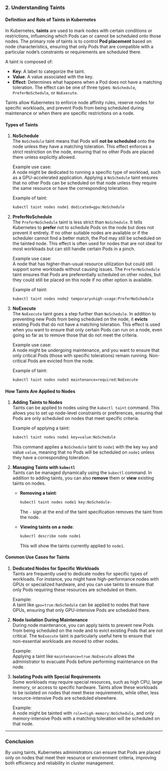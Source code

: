 ### 2. **Understanding Taints**

#### Definition and Role of Taints in Kubernetes
In Kubernetes, **taints** are used to mark nodes with certain conditions or restrictions, influencing which Pods can or cannot be scheduled onto those nodes. The primary role of taints is to control **Pod placement** based on node characteristics, ensuring that only Pods that are compatible with a particular node’s constraints or requirements are scheduled there.

A taint is composed of:
- **Key**: A label to categorize the taint.
- **Value**: A value associated with the key.
- **Effect**: Determines what happens when a Pod does not have a matching toleration. The effect can be one of three types: `NoSchedule`, `PreferNoSchedule`, or `NoExecute`.

Taints allow Kubernetes to enforce node affinity rules, reserve nodes for specific workloads, and prevent Pods from being scheduled during maintenance or when there are specific restrictions on a node.

#### Types of Taints

1. **NoSchedule**  
   The `NoSchedule` taint means that Pods will **not be scheduled** onto the node unless they have a matching toleration. This effect enforces a strict restriction on the node, ensuring that no other Pods are placed there unless explicitly allowed.

   Example use case:  
   A node might be dedicated to running a specific type of workload, such as a GPU-accelerated application. Applying a `NoSchedule` taint ensures that no other Pods can be scheduled on that node unless they require the same resource or have the corresponding toleration.

   Example of taint:
   ```bash
   kubectl taint nodes node1 dedicated=gpu:NoSchedule
   ```

2. **PreferNoSchedule**  
   The `PreferNoSchedule` taint is less strict than `NoSchedule`. It tells Kubernetes to **prefer** not to schedule Pods on the node but does not prevent it entirely. If no other suitable nodes are available or if the scheduler cannot find a better match, the Pod may still be scheduled on the tainted node. This effect is often used for nodes that are not ideal for most workloads but can still handle certain Pods in a pinch.

   Example use case:  
   A node that has higher-than-usual resource utilization but could still support some workloads without causing issues. The `PreferNoSchedule` taint ensures that Pods are preferentially scheduled on other nodes, but they could still be placed on this node if no other option is available.

   Example of taint:
   ```bash
   kubectl taint nodes node2 temporary=high-usage:PreferNoSchedule
   ```

3. **NoExecute**  
   The `NoExecute` taint goes a step further than `NoSchedule`. In addition to preventing new Pods from being scheduled on the node, it **evicts** existing Pods that do not have a matching toleration. This effect is used when you want to ensure that only certain Pods can run on a node, even going so far as to remove those that do not meet the criteria.

   Example use case:  
   A node might be undergoing maintenance, and you want to ensure that only critical Pods (those with specific tolerations) remain running. Non-critical Pods are evicted from the node.

   Example of taint:
   ```bash
   kubectl taint nodes node3 maintenance=required:NoExecute
   ```

#### How Taints Are Applied to Nodes

1. **Adding Taints to Nodes**  
   Taints can be applied to nodes using the `kubectl taint` command. This allows you to set up node-level constraints or preferences, ensuring that Pods are only scheduled on nodes that meet specific criteria.

   Example of applying a taint:
   ```bash
   kubectl taint nodes node1 key=value:NoSchedule
   ```
   This command applies a `NoSchedule` taint to `node1` with the key `key` and value `value`, meaning that no Pods will be scheduled on `node1` unless they have a corresponding toleration.

2. **Managing Taints with `kubectl`**  
   Taints can be managed dynamically using the `kubectl` command. In addition to adding taints, you can also **remove** them or **view** existing taints on nodes.

   - **Removing a taint**:
     ```bash
     kubectl taint nodes node1 key:NoSchedule-
     ```
     The `-` sign at the end of the taint specification removes the taint from the node.

   - **Viewing taints on a node**:
     ```bash
     kubectl describe node node1
     ```
     This will show the taints currently applied to `node1`.

#### Common Use Cases for Taints

1. **Dedicated Nodes for Specific Workloads**  
   Taints are frequently used to dedicate nodes for specific types of workloads. For instance, you might have high-performance nodes with GPUs or specialized hardware, and you can use taints to ensure that only Pods requiring these resources are scheduled on them.

   Example:  
   A taint like `gpu=true:NoSchedule` can be applied to nodes that have GPUs, ensuring that only GPU-intensive Pods are scheduled there.

2. **Node Isolation During Maintenance**  
   During node maintenance, you can apply taints to prevent new Pods from being scheduled on the node and to evict existing Pods that are not critical. The `NoExecute` taint is particularly useful here to ensure that non-essential workloads are moved to other nodes.

   Example:  
   Applying a taint like `maintenance=true:NoExecute` allows the administrator to evacuate Pods before performing maintenance on the node.

3. **Isolating Pods with Special Requirements**  
   Some workloads may require special resources, such as high CPU, large memory, or access to specific hardware. Taints allow these workloads to be isolated on nodes that meet these requirements, while other, less resource-intensive Pods are scheduled elsewhere.

   Example:  
   A node might be tainted with `role=high-memory:NoSchedule`, and only memory-intensive Pods with a matching toleration will be scheduled on that node.
   
---

### **Conclusion**

By using taints, Kubernetes administrators can ensure that Pods are placed only on nodes that meet their resource or environment criteria, improving both efficiency and reliability in cluster management.